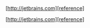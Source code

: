 [http://jetbrains.com][reference]

[http://jetbrains.com][reference]

[reference]: http://jetbrains.com